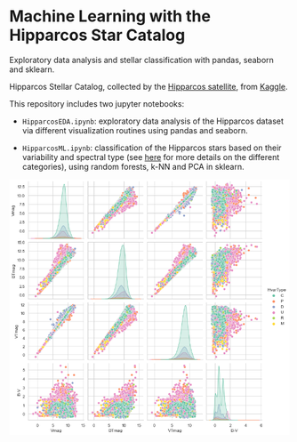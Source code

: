 # Machine Learning with the Hipparcos Star Catalog

Exploratory data analysis and stellar classification with pandas, seaborn and sklearn.

Hipparcos Stellar Catalog, collected by the [Hipparcos satellite](https://www.wikiwand.com/en/Hipparcos), from [Kaggle](https://www.kaggle.com/konivat/hipparcos-star-catalog).

This repository includes two jupyter notebooks:

- `HipparcosEDA.ipynb`: exploratory data analysis of the Hipparcos dataset via different visualization routines using pandas and seaborn.

- `HipparcosML.ipynb`: classification of the Hipparcos stars based on their variability and spectral type (see [here](https://www.kaggle.com/konivat/hipparcos-star-catalog/discussion/200255) for more details on the different categories), using random forests, k-NN and PCA in sklearn.

<img src="Hippairplot.png" width="600">
